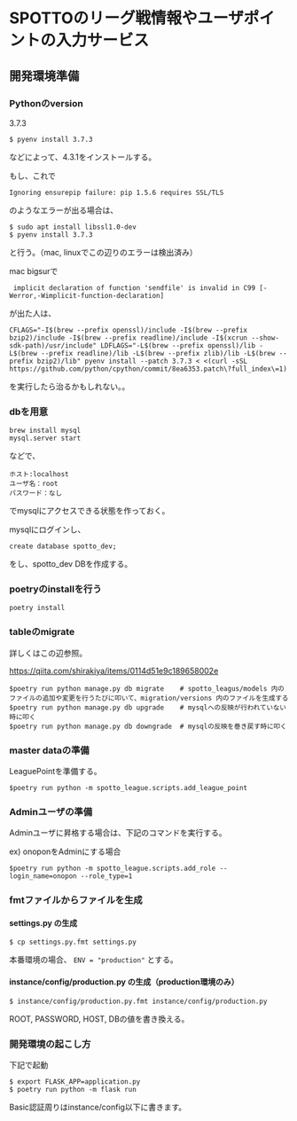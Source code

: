 # SPOTTOのリーグ戦情報やユーザポイントの入力サービス

## 開発環境準備
### Pythonのversion
3.7.3

```
$ pyenv install 3.7.3
```

などによって、4.3.1をインストールする。

もし、これで

```
Ignoring ensurepip failure: pip 1.5.6 requires SSL/TLS
```

のようなエラーが出る場合は、

```
$ sudo apt install libssl1.0-dev
$ pyenv install 3.7.3
```

と行う。（mac, linuxでこの辺りのエラーは検出済み）

mac bigsurで
```
 implicit declaration of function 'sendfile' is invalid in C99 [-Werror,-Wimplicit-function-declaration]
```
が出た人は、
```
CFLAGS="-I$(brew --prefix openssl)/include -I$(brew --prefix bzip2)/include -I$(brew --prefix readline)/include -I$(xcrun --show-sdk-path)/usr/include" LDFLAGS="-L$(brew --prefix openssl)/lib -L$(brew --prefix readline)/lib -L$(brew --prefix zlib)/lib -L$(brew --prefix bzip2)/lib" pyenv install --patch 3.7.3 < <(curl -sSL https://github.com/python/cpython/commit/8ea6353.patch\?full_index\=1)
```
を実行したら治るかもしれない。。

###  dbを用意
```
brew install mysql
mysql.server start
```

などで、

```
ホスト:localhost
ユーザ名：root
パスワード：なし
```

でmysqlにアクセスできる状態を作っておく。

mysqlにログインし、

```
create database spotto_dev;
```

をし、spotto_dev DBを作成する。


### poetryのinstallを行う

```
poetry install
```

### tableのmigrate
詳しくはこの辺参照。

https://qiita.com/shirakiya/items/0114d51e9c189658002e

```
$poetry run python manage.py db migrate    # spotto_leagus/models 内のファイルの追加や変更を行うたびに叩いて、migration/versions 内のファイルを生成する
$poetry run python manage.py db upgrade    # mysqlへの反映が行われていない時に叩く
$poetry run python manage.py db downgrade  # mysqlの反映を巻き戻す時に叩く
```

### master dataの準備

LeaguePointを準備する。
```
$poetry run python -m spotto_league.scripts.add_league_point
```

### Adminユーザの準備

Adminユーザに昇格する場合は、下記のコマンドを実行する。

ex) onoponをAdminにする場合

```
$poetry run python -m spotto_league.scripts.add_role --login_name=onopon --role_type=1
```

### fmtファイルからファイルを生成

#### settings.py の生成

```
$ cp settings.py.fmt settings.py
```

本番環境の場合、 `ENV = "production"` とする。

#### instance/config/production.py の生成（production環境のみ）

```
$ instance/config/production.py.fmt instance/config/production.py
```

ROOT, PASSWORD, HOST, DBの値を書き換える。

### 開発環境の起こし方

下記で起動

```
$ export FLASK_APP=application.py
$ poetry run python -m flask run
```

Basic認証周りはinstance/config以下に書きます。
